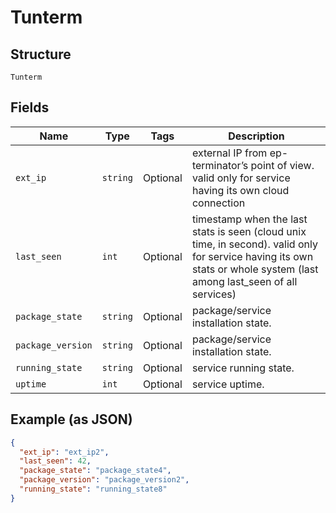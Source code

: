 
# Tunterm

## Structure

`Tunterm`

## Fields

| Name | Type | Tags | Description |
|  --- | --- | --- | --- |
| `ext_ip` | `string` | Optional | external IP from ep-terminator’s point of view. valid only for service having its own cloud connection |
| `last_seen` | `int` | Optional | timestamp when the last stats is seen (cloud unix time, in second). valid only for service having its own stats or whole system (last among last_seen of all services) |
| `package_state` | `string` | Optional | package/service installation state. |
| `package_version` | `string` | Optional | package/service installation state. |
| `running_state` | `string` | Optional | service running state. |
| `uptime` | `int` | Optional | service uptime. |

## Example (as JSON)

```json
{
  "ext_ip": "ext_ip2",
  "last_seen": 42,
  "package_state": "package_state4",
  "package_version": "package_version2",
  "running_state": "running_state8"
}
```

